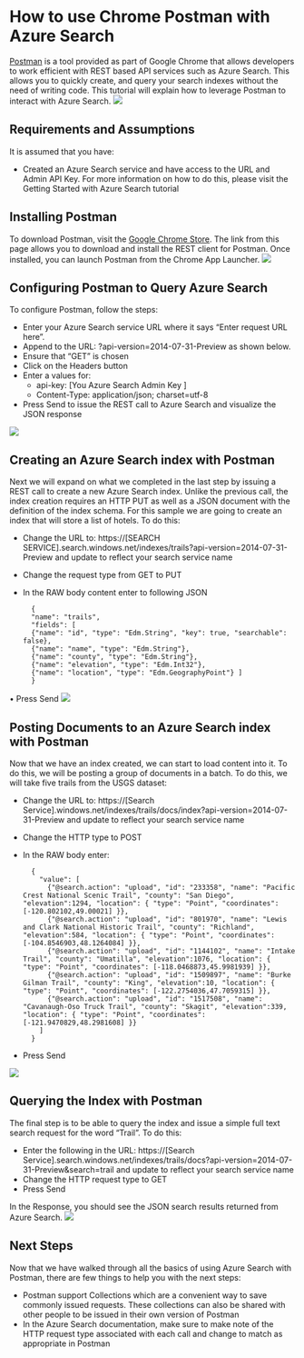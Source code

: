 # How to use Chrome Postman with Azure Search #

[Postman](https://chrome.google.com/webstore/detail/postman-rest-client/fdmmgilgnpjigdojojpjoooidkmcomcm "Chrome Postman") is a tool provided as part of Google Chrome that allows developers to work efficient with REST based API services such as Azure Search.   This allows you to quickly create, and query your search indexes without the need of writing code.  This tutorial will explain how to leverage Postman to interact with Azure Search.
![][1]
 
## Requirements and Assumptions ##
It is assumed that you have: 

- Created an Azure Search service and have access to the URL and Admin API Key.  For more information on how to do this, please visit the Getting Started with Azure Search tutorial

## Installing Postman ##
To download Postman, visit the [Google Chrome Store](https://chrome.google.com/webstore/detail/postman-rest-client/fdmmgilgnpjigdojojpjoooidkmcomcm).  The link from this page allows you to download and install the REST client for Postman.  Once installed, you can launch Postman from the Chrome App Launcher.
![][2]
 
## Configuring Postman to Query Azure Search ##
To configure Postman, follow the steps: 

- Enter your Azure Search service URL where it says “Enter request URL here”.  
- Append to the URL: ?api-version=2014-07-31-Preview as shown below. 
- Ensure that “GET” is chosen
- Click on the Headers button
- Enter a values for:
	- api-key:  [You Azure Search Admin Key ]
	- Content-Type: application/json; charset=utf-8
- Press Send to issue the REST call to Azure Search and visualize the JSON response 

![][3]

## Creating an Azure Search index with Postman ##
Next we will expand on what we completed in the last step by issuing a REST call to create a new Azure Search index. Unlike the previous call, the index creation requires an HTTP PUT as well as a JSON document with the definition of the index schema.  For this sample we are going to create an index that will store a list of hotels.  To do this:

- Change the URL to: https://[SEARCH SERVICE].search.windows.net/indexes/trails?api-version=2014-07-31-Preview and update to reflect your search service name
- Change the request type from GET to PUT
- In the RAW body content enter to following JSON

	    {
	    "name": "trails", 
	    "fields": [
	    {"name": "id", "type": "Edm.String", "key": true, "searchable": false}, 
	    {"name": "name", "type": "Edm.String"}, 
	    {"name": "county", "type": "Edm.String"}, 
	    {"name": "elevation", "type": "Edm.Int32"}, 
	    {"name": "location", "type": "Edm.GeographyPoint"} ]
	    }
    
•	Press Send
![][4]
 
## Posting Documents to an Azure Search index with Postman ##
Now that we have an index created, we can start to load content into it.  To do this, we will be posting a group of documents in a batch.  To do this, we will take five trails from the USGS dataset: 

- Change the URL to: https://[Search Service].windows.net/indexes/trails/docs/index?api-version=2014-07-31-Preview and update to reflect your search service name
- Change the HTTP type to POST
- In the RAW body enter:

	    {
	      "value": [
		    {"@search.action": "upload", "id": "233358", "name": "Pacific Crest National Scenic Trail", "county": "San Diego", "elevation":1294, "location": { "type": "Point", "coordinates": [-120.802102,49.00021] }},
		    {"@search.action": "upload", "id": "801970", "name": "Lewis and Clark National Historic Trail", "county": "Richland", "elevation":584, "location": { "type": "Point", "coordinates": [-104.8546903,48.1264084] }},
		    {"@search.action": "upload", "id": "1144102", "name": "Intake Trail", "county": "Umatilla", "elevation":1076, "location": { "type": "Point", "coordinates": [-118.0468873,45.9981939] }},
		    {"@search.action": "upload", "id": "1509897", "name": "Burke Gilman Trail", "county": "King", "elevation":10, "location": { "type": "Point", "coordinates": [-122.2754036,47.7059315] }},
		    {"@search.action": "upload", "id": "1517508", "name": "Cavanaugh-Oso Truck Trail", "county": "Skagit", "elevation":339, "location": { "type": "Point", "coordinates": [-121.9470829,48.2981608] }}
	      ]
	    }
    
- Press Send

![][5]

## Querying the Index with Postman ##
The final step is to be able to query the index and issue a simple full text search request for the word “Trail”.  To do this:

- Enter the following in the URL: https://[Search Service].search.windows.net/indexes/trails/docs?api-version=2014-07-31-Preview&search=trail and update to reflect your search service name
- Change the HTTP request type to GET
- Press Send
 
In the Response, you should see the JSON search results returned from Azure Search.
![][6]

## Next Steps ##
Now that we have walked through all the basics of using Azure Search with Postman, there are few things to help you with the next steps:

- Postman support Collections which are a convenient way to save commonly issued requests.  These collections can also be shared with other people to be issued in their own version of Postman
- In the Azure Search documentation, make sure to make note of the HTTP request type associated with each call and change to match as appropriate in Postman



<!-- Image References -->
[1]: ./media/search-chrome-postman/full_postman_client.png
[2]: ./media/search-chrome-postman/postman.png
[3]: ./media/search-chrome-postman/configure.png
[4]: ./media/search-chrome-postman/create_index.png
[5]: ./media/search-chrome-postman/upload_documents.png
[6]: ./media/search-chrome-postman/query.png
